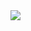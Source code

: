 <div class='tableauPlaceholder' id='viz1613485012536' style='position: relative'>
    <noscript>
        <a href='#'>
            <img alt=' ' src='https:&#47;&#47;public.tableau.com&#47;static&#47;images&#47;Du&#47;DublinResiCommDemandsElec&#47;Sheet1&#47;1_rss.png' style='border: none' />
        </a>
    </noscript>
    <object class='tableauViz'  style='display:none;'><param name='host_url' value='https%3A%2F%2Fpublic.tableau.com%2F' /> 
        <param name='embed_code_version' value='3' /> 
        <param name='site_root' value='' />
        <param name='name' value='DublinResiCommDemandsElec&#47;Sheet1' />
        <param name='tabs' value='no' />
        <param name='toolbar' value='yes' />
        <param name='static_image' value='https:&#47;&#47;public.tableau.com&#47;static&#47;images&#47;Du&#47;DublinResiCommDemandsElec&#47;Sheet1&#47;1.png' /> 
        <param name='animate_transition' value='yes' />
        <param name='display_static_image' value='yes' />
        <param name='display_spinner' value='yes' />
        <param name='display_overlay' value='yes' />
        <param name='display_count' value='yes' />
        <param name='language' value='en' />
        <param name='filter' value='publish=yes' />
    </object></div>                
<script type='text/javascript'>                    
    var divElement = document.getElementById('viz1613485012536');                    
    var vizElement = divElement.getElementsByTagName('object')[0];                    
    vizElement.style.width='100%';vizElement.style.height=(divElement.offsetWidth*0.75)+'px';                    
    var scriptElement = document.createElement('script');                    
    scriptElement.src = 'https://public.tableau.com/javascripts/api/viz_v1.js';                    
    vizElement.parentNode.insertBefore(scriptElement, vizElement);                
</script>